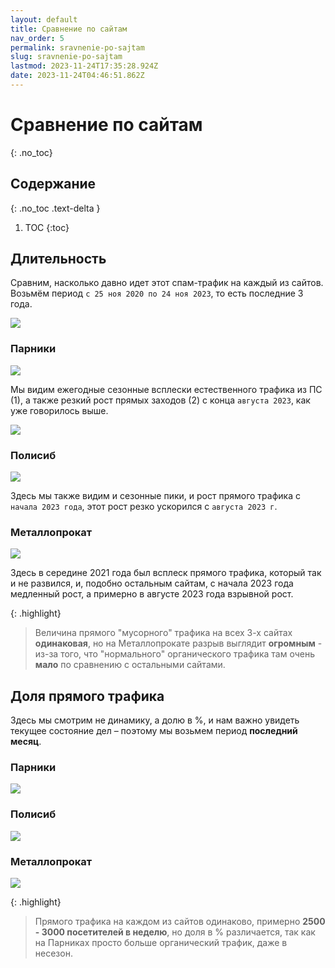 ```yaml
---
layout: default
title: Сравнение по сайтам
nav_order: 5
permalink: sravnenie-po-sajtam
slug: sravnenie-po-sajtam
lastmod: 2023-11-24T17:35:28.924Z
date: 2023-11-24T04:46:51.862Z
---
```


# Сравнение по сайтам
{: .no_toc}

## Содержание
{: .no_toc .text-delta }

1. TOC
{:toc}

## Длительность

Сравним, насколько давно идет этот спам-трафик на каждый из сайтов. Возьмём период `с 25 ноя 2020 по 24 ноя 2023`, то есть последние 3 года.

![](/assets/images/2023-11-24%2022_15_37-Window.png)

### Парники

![](/assets/images/2023-11-24%2022_21_39-Window.png)

Мы видим ежегодные сезонные всплески естественного трафика из ПС (1), а также резкий рост прямых заходов (2) с конца `августа 2023`, как уже говорилось выше.

![](/assets/images/2023-11-24%2022_16_21-Window.png)

### Полисиб

![](/assets/images/2023-11-24%2022_23_35-Window.png)

Здесь мы также видим и сезонные пики, и рост прямого трафика с `начала 2023 года`, этот рост резко ускорился с `августа 2023 г`.

### Металлопрокат

![](/assets/images/2023-11-24%2022_22_42-Window.png)

Здесь в середине 2021 года был всплеск прямого трафика, который так и не развился, и, подобно остальным сайтам, с начала 2023 года медленный рост, а примерно в августе 2023 года взрывной рост.

{: .highlight}
> Величина прямого "мусорного" трафика на всех 3-х сайтах **одинаковая**, но на Металлопрокате разрыв выглядит **огромным** - из-за того, что "нормального" органического трафика там очень **мало** по сравнению с остальными сайтами.

## Доля прямого трафика

Здесь мы смотрим не динамику, а долю в %, и нам важно увидеть текущее состояние дел &ndash; поэтому мы возьмем период **последний месяц**.

### Парники

![](/assets/images/2023-11-24%2022_48_26-Window.png)

### Полисиб

![](/assets/images/2023-11-24%2022_48_50-Window.png)

### Металлопрокат

![](/assets/images/2023-11-24%2022_49_14-Window.png)

{: .highlight}
> Прямого трафика на каждом из сайтов одинаково, примерно **2500 - 3000 посетителей в неделю**, но доля в % различается, так как на Парниках просто больше органический трафик, даже в несезон.
